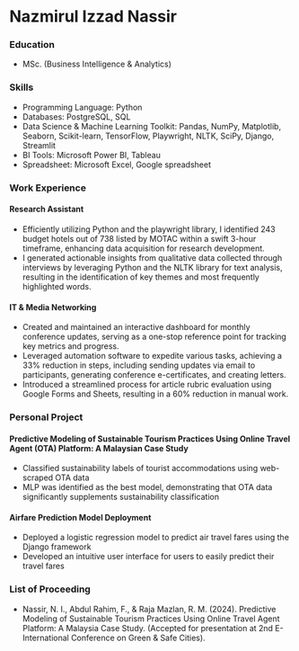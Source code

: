 # Nazmirul Izzad Nassir

### Education
- MSc. (Business Intelligence & Analytics)

### Skills
- Programming Language: Python
- Databases: PostgreSQL, SQL
- Data Science & Machine Learning Toolkit: Pandas, NumPy, Matplotlib, Seaborn, Scikit-learn, TensorFlow, Playwright, NLTK, SciPy, Django, Streamlit
- BI Tools: Microsoft Power BI, Tableau
- Spreadsheet: Microsoft Excel, Google spreadsheet

### Work Experience
#### Research Assistant
- Efficiently utilizing Python and the playwright library, I identified 243 budget hotels out of 738 listed by MOTAC within a swift 3-hour timeframe, enhancing data acquisition for research development.
- I generated actionable insights from qualitative data collected through interviews by leveraging Python and the NLTK library for text analysis, resulting in the identification of key themes and most frequently highlighted words.

#### IT & Media Networking
- Created and maintained an interactive dashboard for monthly conference updates, serving as a one-stop reference point for tracking key metrics and progress.
- Leveraged automation software to expedite various tasks, achieving a 33% reduction in steps, including sending updates via email to participants, generating conference e-certificates, and creating letters.
- Introduced a streamlined process for article rubric evaluation using Google Forms and Sheets, resulting in a 60% reduction in manual work.

### Personal Project
#### Predictive Modeling of Sustainable Tourism Practices Using Online Travel Agent (OTA) Platform: A Malaysian Case Study
- Classified sustainability labels of tourist accommodations using web-scraped OTA data
- MLP was identified as the best model, demonstrating that OTA data significantly supplements sustainability classification

#### Airfare Prediction Model Deployment
- Deployed a logistic regression model to predict air travel fares using the Django framework
- Developed an intuitive user interface for users to easily predict their travel fares

### List of Proceeding
- Nassir, N. I., Abdul Rahim, F., & Raja Mazlan, R. M. (2024). Predictive Modeling of Sustainable Tourism Practices Using Online Travel Agent Platform: A Malaysia Case Study. (Accepted for presentation at 2nd E-International Conference on Green & Safe Cities).

